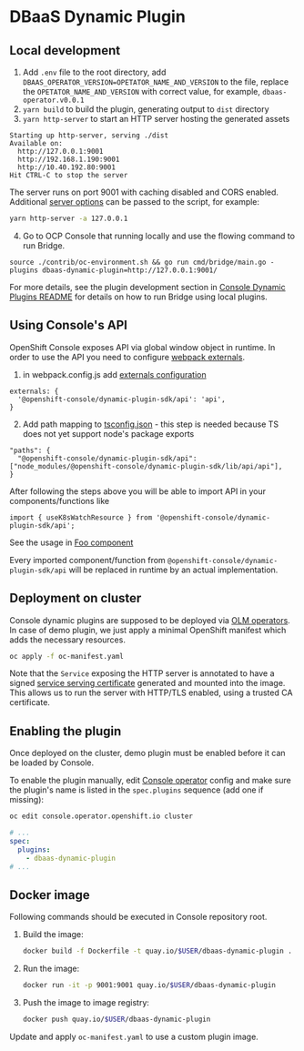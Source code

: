 # DBaaS Dynamic Plugin

## Local development

1. Add `.env` file to the root directory, add `DBAAS_OPERATOR_VERSION=OPETATOR_NAME_AND_VERSION` to the file, replace the `OPETATOR_NAME_AND_VERSION` with correct value, for example, `dbaas-operator.v0.0.1`
2. `yarn build` to build the plugin, generating output to `dist` directory
3. `yarn http-server` to start an HTTP server hosting the generated assets

```
Starting up http-server, serving ./dist
Available on:
  http://127.0.0.1:9001
  http://192.168.1.190:9001
  http://10.40.192.80:9001
Hit CTRL-C to stop the server
```

The server runs on port 9001 with caching disabled and CORS enabled. Additional
[server options](https://github.com/http-party/http-server#available-options) can be passed to
the script, for example:

```sh
yarn http-server -a 127.0.0.1
```
4. Go to OCP Console that running locally and use the flowing command to run Bridge.

```
source ./contrib/oc-environment.sh && go run cmd/bridge/main.go -plugins dbaas-dynamic-plugin=http://127.0.0.1:9001/
```

For more details, see the plugin development section in
[Console Dynamic Plugins README](https://github.com/openshift/console/tree/master/frontend/packages/console-dynamic-plugin-sdk/README.md) for details
on how to run Bridge using local plugins.

## Using Console's API
OpenShift Console exposes API via global window object in runtime. In order to use the API you need to configure [webpack externals](https://webpack.js.org/configuration/externals).

1. in webpack.config.js add [externals configuration](https://github.com/rawagner/console-dynamic-foo/blob/wp_externals/webpack.config.ts#L40-L42)
```
externals: {
  '@openshift-console/dynamic-plugin-sdk/api': 'api',
}
```
2. Add path mapping to [tsconfig.json](https://github.com/rawagner/console-dynamic-foo/blob/wp_externals/tsconfig.json#L11-L14) - this step is needed because TS does not yet support node's package exports
```
"paths": {
  "@openshift-console/dynamic-plugin-sdk/api": ["node_modules/@openshift-console/dynamic-plugin-sdk/lib/api/api"],
}
```

After following the steps above you will be able to import API in your components/functions like

```
import { useK8sWatchResource } from '@openshift-console/dynamic-plugin-sdk/api';
```
See the usage in [Foo component](https://github.com/rawagner/console-dynamic-foo/blob/wp_externals/src/components/Foo.tsx)

Every imported component/function from `@openshift-console/dynamic-plugin-sdk/api` will be replaced in runtime by an actual implementation.



## Deployment on cluster

Console dynamic plugins are supposed to be deployed via [OLM operators](https://github.com/operator-framework).
In case of demo plugin, we just apply a minimal OpenShift manifest which adds the necessary resources.

```sh
oc apply -f oc-manifest.yaml
```

Note that the `Service` exposing the HTTP server is annotated to have a signed
[service serving certificate](https://docs.openshift.com/container-platform/4.6/security/certificates/service-serving-certificate.html)
generated and mounted into the image. This allows us to run the server with HTTP/TLS enabled, using
a trusted CA certificate.

## Enabling the plugin

Once deployed on the cluster, demo plugin must be enabled before it can be loaded by Console.

To enable the plugin manually, edit [Console operator](https://github.com/openshift/console-operator)
config and make sure the plugin's name is listed in the `spec.plugins` sequence (add one if missing):

```sh
oc edit console.operator.openshift.io cluster
```

```yaml
# ...
spec:
  plugins:
    - dbaas-dynamic-plugin
# ...
```

## Docker image

Following commands should be executed in Console repository root.

1. Build the image:
   ```sh
   docker build -f Dockerfile -t quay.io/$USER/dbaas-dynamic-plugin .
   ```
2. Run the image:
   ```sh
   docker run -it -p 9001:9001 quay.io/$USER/dbaas-dynamic-plugin
   ```
3. Push the image to image registry:
   ```sh
   docker push quay.io/$USER/dbaas-dynamic-plugin
   ```

Update and apply `oc-manifest.yaml` to use a custom plugin image.
